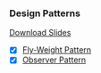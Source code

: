 ### Design Patterns

[Download Slides](AdvancedSE.pdf)

- [x] [Fly-Weight Pattern](src/flyweight_pattern)
- [x] [Observer Pattern](src/observable_pattern)
